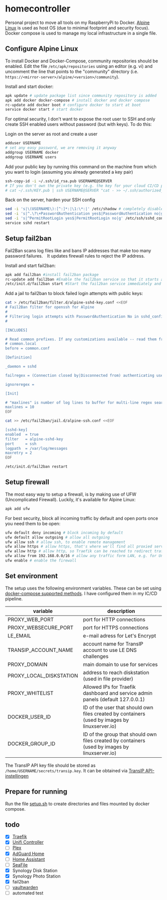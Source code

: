 # homecontroller
Personal project to move all tools on my RaspberryPi to Docker. [Alpine Linux](https://alpinelinux.org/) is used as host OS (due to minimal footprint and security focus). Docker compose is used to manage my local infrastructure in a single file.

## Configure Alpine Linux
To install Docker and Docker-Compose, community repositories should be enabled. Edit the file `/etc/apk/repositories` using an editor (e.g. vi) and uncomment the line that points to the "community" directory (i.e. `https://<mirror-server>/alpine/<version>/community`).

Install and start docker:
```bash
apk update # update package list since community repository is added
apk add docker docker-compose # install docker and docker compose
rc-update add docker boot # configure docker to start at boot
service docker start # start docker
```

For optimal security, I don't want to expose the root user to SSH and only create SSH enabled users without password (but with keys). To do this:

Login on the server as root and create a user
```bash
adduser USERNAME
# set any easy password, we are removing it anyway
addgroup USERNAME docker
addgroup USERNAME users
```

Add your public key by running this command on the machine from which you want to login (assuming you already generated a key pair)
```bash
ssh-copy-id -i ~/.ssh/id_rsa.pub USERNAME@SERVER
# If you don't own the private key (e.g. the key for your cloud CI/CD provider)
# cat ~/.ssh/KEY.pub | ssh USERNAME@SERVER "cat - >> ~/.ssh/authorized_keys"
```

Back on the server, harden your SSH config
```bash
sed -i 's|\(USERNAME\):[^:]*:|\1:\*:|' /etc/shadow # completely disable password login for user
sed -i 's|^.\?\+PasswordAuthentication yes$|PasswordAuthentication no|g' /etc/ssh/sshd_config # disable disable password login for SSH
sed -i 's|^PermitRootLogin yes$|PermitRootLogin no|g' /etc/ssh/sshd_config # disable SSH access for root user
service sshd restart
```

## Setup fail2ban
Fail2Ban scans log files like and bans IP addresses that make too many password failures. It updates firewall rules to reject the IP address. 

Install and start fail2ban:
```bash
apk add fail2ban #install fail2ban package
rc-update add fail2ban #Enable the fail2ban service so that it starts at boot
/etc/init.d/fail2ban start #Start the fail2ban service immediately and create configuration files
```

Add a jail to fail2ban to block failed login attempts with public keys:
```bash
cat > /etc/fail2ban/filter.d/alpine-sshd-key.conf <<EOF
# Fail2Ban filter for openssh for Alpine
#
# Filtering login attempts with PasswordAuthentication No in sshd_config.
#

[INCLUDES]

# Read common prefixes. If any customizations available -- read them from
# common.local
before = common.conf

[Definition]

_daemon = sshd

failregex = (Connection closed by|Disconnected from) authenticating user .* <HOST> port \d* \[preauth\]

ignoreregex =

[Init]

# "maxlines" is number of log lines to buffer for multi-line regex searches
maxlines = 10
EOF

cat >> /etc/fail2ban/jail.d/alpine-ssh.conf <<EOF

[sshd-key]
enabled  = true
filter   = alpine-sshd-key
port     = ssh
logpath  = /var/log/messages
maxretry = 2
EOF

/etc/init.d/fail2ban restart
```

## Setup firewall
The most easy way to setup a firewall, is by making use of UFW (Uncomplicated Firewall). Luckily, it's available for Alpine Linux:
```bash
apk add ufw
```

For best security, block all incoming traffic by default and open ports once you need them to be open:
```bash
ufw default deny incoming # block incoming by default
ufw default allow outgoing # allow all outgoing
ufw allow ssh # allow ssh, to enable remote management
ufw allow https # allow https, that's where we'll find all proxied services
ufw allow http # allow http, so Traefik can be reached to redirect traffic to https
ufw allow from 192.168.0.0/16 # allow any traffic form LAN, e.g. for Unifi and AdGuard
ufw enable # enable the firewall
```

## Set environment
The setup uses the following environment variables. These can be set using [docker-compose supported methods](https://docs.docker.com/compose/environment-variables/). I have configured them in my IC/CD pipeline.

| variable | description |
| -------- | ----------- |
| PROXY_WEB_PORT | port for HTTP connections |
| PROXY_WEBSECURE_PORT | port for HTTPS connections |
| LE_EMAIL | e-mail adress for Let's Encrypt |
| TRANSIP_ACCOUNT_NAME | account name for TransIP account to use LE DNS challenges |
| PROXY_DOMAIN | main domain to use for services |
| PROXY_LOCAL_DISKSTATION | address to reach diskstation (used in file provider) |
| PROXY_WHITELIST | Allowed IPs for Traefik dashboard and service admin panels (default 127.0.0.1) |
| DOCKER_USER_ID | ID of the user that should own files created by containers (used by images by linuxserver.io) |
| DOCKER_GROUP_ID | ID of the group that should own files created by containers (used by images by linuxserver.io) |

The TransIP API key file should be stored as `/home/USERNAME/secrets/transip.key`. It can be obtained via [TransIP API-instellingen](https://www.transip.nl/cp/account/api/)

## Prepare for running
Run the file [setup.sh](setup.sh) to create directories and files mounted by docker compose.

## todo
- [X] [Traefik](https://hub.docker.com/_/traefik/)
- [X] [Unifi Controller](https://github.com/linuxserver/docker-unifi-controller)
- [ ] [Plex](https://github.com/linuxserver/docker-plex)
- [X] [AdGuard Home](https://github.com/AdguardTeam/AdGuardHome/wiki/Docker)
- [ ] [Home Assistant](https://www.home-assistant.io/docs/installation/docker/)
- [ ] [SeaFile](https://download.seafile.com/published/seafile-manual/docker/deploy%20seafile%20with%20docker.md)
- [X] Synology Disk Station
- [X] Synology Photo Station
- [X] fail2ban
- [ ] [vaultwarden](https://github.com/dani-garcia/vaultwarden)
- [ ] automated test